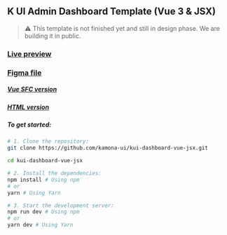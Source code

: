## K UI Admin Dashboard Template (Vue 3 & JSX)

> ⚠️ This template is not finished yet and still in design phase. We are building it in public.

### [Live preview](https://kamona-ui.github.io/kui-dashboard-vue-jsx/)

### [Figma file](https://www.figma.com/community/file/1019844542917981418/)

##### [Vue SFC version](https://github.com/kamona-ui/kui-dashboard-vue/)

##### [HTML version](https://github.com/kamona-ui/kui-dashboard-vue/)

##### To get started:

```bash
# 1. Clone the repository:
git clone https://github.com/kamona-ui/kui-dashboard-vue-jsx.git

cd kui-dashboard-vue-jsx

# 2. Install the dependencies:
npm install # Using npm
# or
yarn # Using Yarn

# 3. Start the development server:
npm run dev # Using npm
# or
yarn dev # Using Yarn
```
